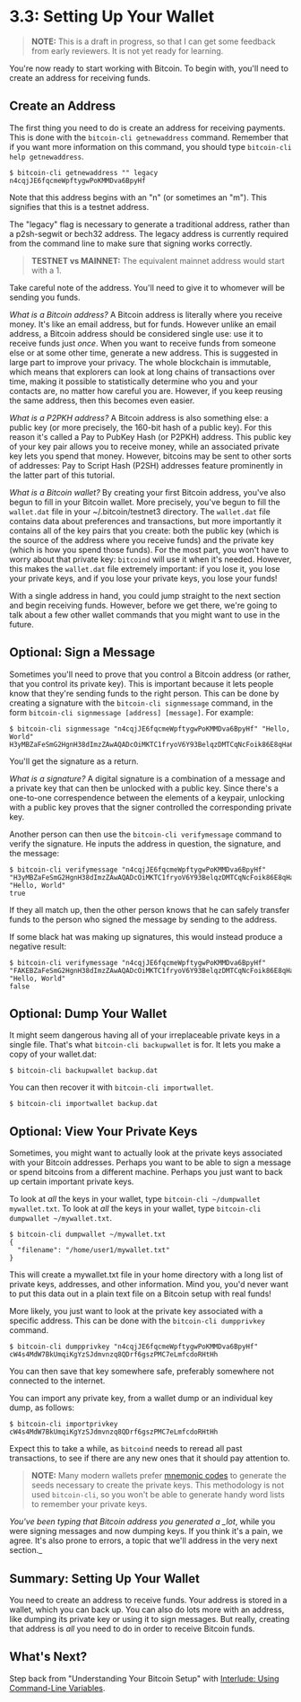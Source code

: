 # 3.3: Setting Up Your Wallet

> **NOTE:** This is a draft in progress, so that I can get some feedback from early reviewers. It is not yet ready for learning.

You're now ready to start working with Bitcoin. To begin with, you'll need to create an address for receiving funds.

## Create an Address

The first thing you need to do is create an address for receiving payments. This is done with the `bitcoin-cli getnewaddress` command. Remember that if you want more information on this command, you should type `bitcoin-cli help getnewaddress`.

```
$ bitcoin-cli getnewaddress "" legacy
n4cqjJE6fqcmeWpftygwPoKMMDva6BpyHf
```

Note that this address begins with an "n" (or sometimes an "m"). This signifies that this is a testnet address.

The "legacy" flag is necessary to generate a traditional address, rather than a p2sh-segwit or bech32 address. The legacy address is currently required from the command line to make sure that signing works correctly.

> **TESTNET vs MAINNET:** The equivalent mainnet address would start with a 1.

Take careful note of the address. You'll need to give it to whomever will be sending you funds.

_What is a Bitcoin address?_ A Bitcoin address is literally where you receive money. It's like an email address, but for funds. However unlike an email address, a Bitcoin address should be considered single use: use it to receive funds just _once_. When you want to receive funds from someone else or at some other time, generate a new address. This is suggested in large part to improve your privacy. The whole blockchain is immutable, which means that explorers can look at long chains of transactions over time, making it possible to statistically determine who you and your contacts are, no matter how careful you are. However, if you keep reusing the same address, then this becomes even easier.

_What is a P2PKH address?_ A Bitcoin address is also something else: a public key (or more precisely, the 160-bit hash of a public key). For this reason it's called a Pay to PubKey Hash (or P2PKH) address. This public key of your key pair allows you to receive money, while an associated private key lets you spend that money. However, bitcoins may be sent to other sorts of addresses: Pay to Script Hash (P2SH) addresses feature prominently in the latter part of this tutorial.

_What is a Bitcoin wallet?_ By creating your first Bitcoin address, you've also begun to fill in your Bitcoin wallet. More precisely, you've begun to fill the `wallet.dat` file in your ~/.bitcoin/testnet3 directory. The `wallet.dat` file contains data about preferences and transactions, but more importantly it contains all of the key pairs that you create: both the public key (which is the source of the address where you receive funds) and the private key (which is how you spend those funds). For the most part, you won't have to worry about that private key: `bitcoind` will use it when it's needed. However, this makes the `wallet.dat` file extremely important: if you lose it, you lose your private keys, and if you lose your private keys, you lose your funds!

With a single address in hand, you could jump straight to the next section and begin receiving funds. However, before we get there, we're going to talk about a few other wallet commands that you might want to use in the future.

## Optional: Sign a Message

Sometimes you'll need to prove that you control a Bitcoin address (or rather, that you control its private key). This is important because it lets people know that they're sending funds to the right person. This can be done by creating a signature with the `bitcoin-cli signmessage` command, in the form `bitcoin-cli signmessage [address] [message]`. For example:

```
$ bitcoin-cli signmessage "n4cqjJE6fqcmeWpftygwPoKMMDva6BpyHf" "Hello, World"
H3yMBZaFeSmG2HgnH38dImzZAwAQADcOiMKTC1fryoV6Y93BelqzDMTCqNcFoik86E8qHa6o3FCmTsxWD7Wa5YY=
```

You'll get the signature as a return.

_What is a signature?_ A digital signature is a combination of a message and a private key that can then be unlocked with a public key. Since there's a one-to-one correspendence between the elements of a keypair, unlocking with a public key proves that the signer controlled the corresponding private key.

Another person can then use the `bitcoin-cli verifymessage` command to verify the signature. He inputs the address in question, the signature, and the message:

```
$ bitcoin-cli verifymessage "n4cqjJE6fqcmeWpftygwPoKMMDva6BpyHf" "H3yMBZaFeSmG2HgnH38dImzZAwAQADcOiMKTC1fryoV6Y93BelqzDMTCqNcFoik86E8qHa6o3FCmTsxWD7Wa5YY=" "Hello, World"
true
```

If they all match up, then the other person knows that he can safely transfer funds to the person who signed the message by sending to the address.

If some black hat was making up signatures, this would instead produce a negative result:

```
$ bitcoin-cli verifymessage "n4cqjJE6fqcmeWpftygwPoKMMDva6BpyHf" "FAKEBZaFeSmG2HgnH38dImzZAwAQADcOiMKTC1fryoV6Y93BelqzDMTCqNcFoik86E8qHa6o3FCmTsxWD7Wa5YY=" "Hello, World"
false
```

## Optional: Dump Your Wallet

It might seem dangerous having all of your irreplaceable private keys in a single file. That's what `bitcoin-cli backupwallet` is for. It lets you make a copy of your wallet.dat:

```
$ bitcoin-cli backupwallet backup.dat
```

You can then recover it with `bitcoin-cli importwallet`.

```
$ bitcoin-cli importwallet backup.dat
```

## Optional: View Your Private Keys

Sometimes, you might want to actually look at the private keys associated with your Bitcoin addresses. Perhaps you want to be able to sign a message or spend bitcoins from a different machine. Perhaps you just want to back up certain important private keys.

To look at _all_ the keys in your wallet, type `bitcoin-cli ~/dumpwallet mywallet.txt`.
To look at _all_ the keys in your wallet, type `bitcoin-cli dumpwallet ~/mywallet.txt`.

```
$ bitcoin-cli dumpwallet ~/mywallet.txt
{
  "filename": "/home/user1/mywallet.txt"
}
```

This will create a mywallet.txt file in your home directory with a long list of private keys, addresses, and other information. Mind you, you'd never want to put this data out in a plain text file on a Bitcoin setup with real funds!

More likely, you just want to look at the private key associated with a specific address. This can be done with the `bitcoin-cli dumpprivkey` command.

```
$ bitcoin-cli dumpprivkey "n4cqjJE6fqcmeWpftygwPoKMMDva6BpyHf"
cW4s4MdW7BkUmqiKgYzSJdmvnzq8QDrf6gszPMC7eLmfcdoRHtHh
```

You can then save that key somewhere safe, preferably somewhere not connected to the internet.

You can import any private key, from a wallet dump or an individual key dump, as follows:

```
$ bitcoin-cli importprivkey cW4s4MdW7BkUmqiKgYzSJdmvnzq8QDrf6gszPMC7eLmfcdoRHtHh
```

Expect this to take a while, as `bitcoind` needs to reread all past transactions, to see if there are any new ones that it should pay attention to.

> **NOTE:** Many modern wallets prefer [mnemonic codes](https://github.com/bitcoin/bips/blob/master/bip-0039.mediawiki) to generate the seeds necessary to create the private keys. This methodology is not used `bitcoin-cli`, so you won't be able to generate handy word lists to remember your private keys.

_You've been typing that Bitcoin address you generated a \_lot_, while you were signing messages and now dumping keys. If you think it's a pain, we agree. It's also prone to errors, a topic that we'll address in the very next section.\_

## Summary: Setting Up Your Wallet

You need to create an address to receive funds. Your address is stored in a wallet, which you can back up. You can also do lots more with an address, like dumping its private key or using it to sign messages. But really, creating that address is _all_ you need to do in order to receive Bitcoin funds.

## What's Next?

Step back from "Understanding Your Bitcoin Setup" with [Interlude: Using Command-Line Variables](03_3__Interlude_Using_Command-Line_Variables.md).

